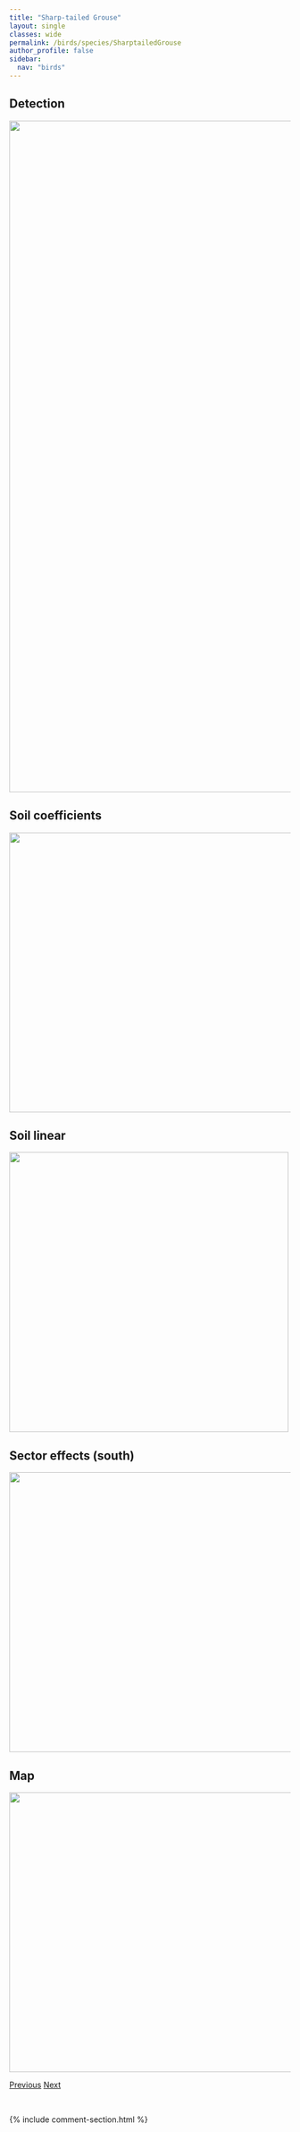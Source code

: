 ```yaml
---
title: "Sharp-tailed Grouse"
layout: single
classes: wide
permalink: /birds/species/SharptailedGrouse
author_profile: false
sidebar:
  nav: "birds"
---
```


<h2>Detection</h2>

<a href="https://drive.google.com/uc?export=view&id=1sgIYjkWFV6Ek0Vrt1RKCaW1kAH_mkI8T">
<img src="https://drive.google.com/uc?export=view&id=1sgIYjkWFV6Ek0Vrt1RKCaW1kAH_mkI8T" height = "1200" width = "800">
</a>

<h2>Soil coefficients</h2>

<a href="https://drive.google.com/uc?export=view&id=1SX3QS_jogQwFPfsDeZ4LON_t5-z7UktZ">
<img src="https://drive.google.com/uc?export=view&id=1SX3QS_jogQwFPfsDeZ4LON_t5-z7UktZ" height = "500" width = "1000">
</a>

<h2>Soil linear</h2>

<a href="https://drive.google.com/uc?export=view&id=1cKr_d7cEz75wx7BOTkp7hJEfffVBh_hs">
<img src="https://drive.google.com/uc?export=view&id=1cKr_d7cEz75wx7BOTkp7hJEfffVBh_hs" height = "500" width = "500">
</a>

<h2>Sector effects (south)</h2>

<a href="https://drive.google.com/uc?export=view&id=15OEftdYkM_7K1d6svxfFSIAEhn-GhYjF">
<img src="https://drive.google.com/uc?export=view&id=15OEftdYkM_7K1d6svxfFSIAEhn-GhYjF" height = "500" width = "1000">
</a>

<h2>Map</h2>

<a href="https://drive.google.com/uc?export=view&id=121i-ucjxSQMYltDr5Qy09qMQ4Hte6Ss7">
<img src="https://drive.google.com/uc?export=view&id=121i-ucjxSQMYltDr5Qy09qMQ4Hte6Ss7" height = "500" width = "1500">
</a>

<a href="/DevelopmentWebsite/birds/species/SharpshinnedHawk" class="pagination--pager" title="Sharp-shinned Hawk">Previous</a> <a href="/DevelopmentWebsite/birds/species/StellersJay" class="pagination--pager" title="Steller's Jay">Next</a>

<p>&nbsp;</p>

{% include comment-section.html %}
